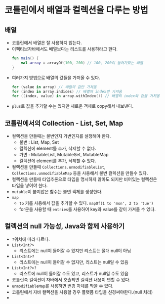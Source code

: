 # 코틀린에서 배열과 컬렉션을 다루는 방법

## 배열
- 코틀린에서 배열은 잘 사용하지 않는다.
- 이펙티브자바에서도 배열보다는 리스트를 사용하라고 한다.
    ```kotlin
    fun main() {
        val array = arrayOf(100, 200) // 100, 200이 들어가있는 배열
    }
    ```
- 여러가지 방법으로 배열의 값들을 가져올 수 있다.
    ```kotlin
    for (value in array) // 배열의 값만 가져옴
    for (index in array.indices) // 배열의 index만 가져옴
    for ((index, value) in array.withIndex()) // 배열의 index와 값을 가져옴
    ```
- `plus`로 값을 추가할 수는 있지만 새로운 객체로 copy해서 내보낸다.

## 코틀린에서의 Collection - List, Set, Map
- 컬렉션을 만들때는 불변인지 가변인지를 설정해야 한다.
  - 불변 : List, Map, Set
  - 컬렉션에 element를 추가, 삭제할 수 없다.
  - 가변 : MutableList, MutableSet, MutableMap
  - 컬렉션에 element를 추가, 삭제할 수 있다.
- 컬렉션을 만들때 `Collections.unmodifiableList`, `Collections.unmodifiableMap` 등을 사용해서 불변 컬렉션을 만들수 있다.
- 컬렉션을 만들때 타입추론으로 타입을 명시하지 않아도 되지만 비어있는 컬렉션은 타입을 넣어야 한다.
- `mutable`이 붙지않은 함수는 불변 객체를 생성한다.
- `map`
  - `to` 키를 사용해서 값을 추가할 수 있다. `mapOf(1 to 'mon', 2 to 'tue')`
  - for문을 사용할 때 `entries`를 사용하여 key와 value를 같이 가져올 수 있다.

## 컬렉션의 null 가능성, Java와 함께 사용하기
- `?`위치에 따라 다르다.
- `List<Int?>`
  - 리스트에는 null이 들어갈 수 있지만 리스트는 절대 null이 아님
- `List<Int>?`
  - 리스트에는 null이 들어갈 수 없지만, 리스트는 null일 수 있음
- `List<Int?>?`
  - 리스트에 null이 들어갈 수도 있고, 리스트가 null일 수도 있음
- 코틀린쪽 컬렉션이 자바에서 호출되면 컬렉션 내용이 변할 수 있다.
- `unmodifiableMap`를 사용하면 변경 자체를 막을 수 있다.
- 코틀린에서 자바 컬렉션을 사용할 경우 플랫폼 타입을 신경써야한다.(null 처리)
- 